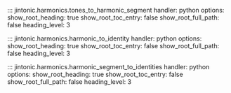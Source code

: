 ::: jintonic.harmonics.tones_to_harmonic_segment
    handler: python
    options:
        show_root_heading: true
        show_root_toc_entry: false
        show_root_full_path: false
        heading_level: 3

::: jintonic.harmonics.harmonic_to_identity
    handler: python
    options:
        show_root_heading: true
        show_root_toc_entry: false
        show_root_full_path: false
        heading_level: 3

::: jintonic.harmonics.harmonic_segment_to_identities
    handler: python
    options:
        show_root_heading: true
        show_root_toc_entry: false
        show_root_full_path: false
        heading_level: 3